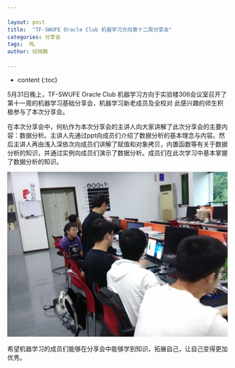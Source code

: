 ```yaml
---

layout: post
title:  "TF-SWUFE Oracle Club 机器学习方向第十二周分享会"
categories: 分享会
tags:  ML
author: 纪晓鹏

---
```

* content
{:toc}

5月31日晚上，TF-SWUFE Oracle Club 机器学习方向于实验楼306会议室召开了第十一周的机器学习基础分享会，机器学习新老成员及全校对
此感兴趣的师生积极参与了本次分享会。


在本次分享会中，何杭作为本次分享会的主讲人向大家讲解了此次分享会的主要内容：数据分析。主讲人先通过ppt向成员们介绍了数据分析的基本理念与内容。然后主讲人再由浅入深依次向成员们讲解了赋值和对象拷贝，内置函数等有关于数据分析的知识，并通过实例向成员们演示了数据分析。成员们在此次学习中基本掌握了数据分析的知识。

 
![](/img/2019-05-31.jpg)

希望机器学习的成员们能够在分享会中能够学到知识，拓展自己，让自己变得更加优秀。
